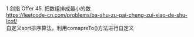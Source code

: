 1.剑指 Offer 45. 把数组排成最小的数  
https://leetcode-cn.com/problems/ba-shu-zu-pai-cheng-zui-xiao-de-shu-lcof/  
自定义sort排序算法，利用comapreTo()方法进行自定义  

